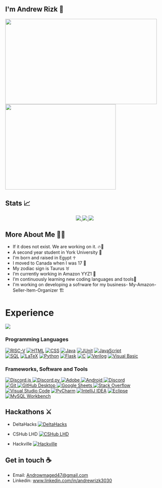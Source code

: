 ## I'm Andrew Rizk 👋                                  
<img src="https://user-images.githubusercontent.com/97995173/218375450-83500eca-1d83-4fe9-9317-840a8482cdc3.PNG" width="480" height="270">   <img src="https://user-images.githubusercontent.com/97995173/218374363-f4dc2c66-67a0-422f-a005-b932bad99a4d.gif" width="350" height="270">  



  
## Stats 📈 
<p align="center">
  <a href="https://github.com/AndrewidRizk">
    <img src="http://github-profile-summary-cards.vercel.app/api/cards/profile-details?username=AndrewidRizk&theme=transparent" />
  </a>
  <a href="https://github.com/AndrewidRizk">
    <img src="https://github-readme-streak-stats.herokuapp.com/?user=AndrewidRizk&hide_border=true&card_width=338&theme=transparent" />
  </a>
  <a href="https://github.com/AndrewidRizk">
    <img src="http://github-profile-summary-cards.vercel.app/api/cards/stats?username=AndrewidRizk&theme=transparent" />
  </a>
</p>

	    
		     
 ## More About Me 🙋‍♂️
- If it does not exist. We are working on it. 🔥💪
- A second year student in York University 📖 
- I'm born and raised in Egypt ☥
- I moved to Canada when I was 17 🍁
- My zodiac sign is Taurus ♉ 
- I’m currently working in Amazon YYZ1 🔭  
- I’m continuously learning new coding languages and tools🌱
- I'm working on developing a sofrware for my business- My-Amazon-Seller-Item-Organizer  🏗

<h1 id="experience">Experience</h1>
	<img src="https://github-readme-stats-git-masterrstaa-rickstaa.vercel.app/api/top-langs/?username=AndrewidRizk&theme=react&hide_border=true&layout=compact"/>
	<h3 id="programming_languages">Programming Languages</h3>
	<p>
  <a href="#"><img alt="RISC-V" src="https://img.shields.io/badge/RISC--V-005AFF?logo=riscv&logoColor=white"></a>
<a href="#"><img alt="HTML" src="https://img.shields.io/badge/HTML5-E34F26?logo=html5&logoColor=white"></a>
  <a href="https://github.com/search?q=user%AndrewidRizk+language%3Acss"><img alt="CSS" src="https://img.shields.io/badge/CSS-1572B6.svg?logo=css3&logoColor=white"></a>
  <a href="https://github.com/search?q=user%AndrewidRizk+language%3Ajava"><img alt="Java" src="https://custom-icon-badges.demolab.com/badge/Java-007396.svg?logo=java&logoColor=white"></a>
		<a  href="https://github.com/search?q=user%AndrewidRizk+language%3Ajava"><img alt="JUnit" src="https://img.shields.io/badge/JUnit-25A162?logo=junit5&logoColor=white"></a>
  <a href="https://github.com/search?q=user%AndrewidRizk+language%3Ajavascript"><img alt="JavaScript" src="https://img.shields.io/badge/JavaScript-F7DF1E.svg?logo=javascript&logoColor=black"></a> 
		    </br>
		<a  href="https://github.com/search?q=user%AndrewidRizk+language%3Apython"><img alt="SQL" src="https://img.shields.io/badge/SQL-4479A1.svg?logo=sql&logoColor=white"></a>
  <a href="https://github.com/search?q=user%AndrewidRizk+language%3Atex"><img alt="LaTeX" src="https://img.shields.io/badge/LaTeX-008080.svg?logo=LaTeX&logoColor=white"></a>
  <a href="https://github.com/search?q=user%AndrewidRizk+language%3Apython"><img alt="Python" src="https://img.shields.io/badge/Python-14354C.svg?logo=python&logoColor=white"></a>
		<a href="https://github.com/search?q=user%AndrewidRizk+language%3Apython"><img alt="Flask" src="https://img.shields.io/badge/Flask-000000?logo=flask&logoColor=white"></a>
<a  href="https://github.com/search?q=user%AndrewidRizk+language%3Apython"><img alt="C" src="https://img.shields.io/badge/language-00599C?logo=c&logoColor=white&color=00599C"></a>
	<a  href="https://github.com/search?q=user%AndrewidRizk+language%3Apython"><img alt="Verilog" src="https://img.shields.io/badge/Verilog-1382A7?logo=xilinx&logoColor=white"></a>
	<a href="https://github.com/search?q=user%AndrewidRizk+language%3Apython"><img alt="Visual Basic" src="https://img.shields.io/badge/Visual%20Basic-5C2D91.svg?logo=visual-studio&logoColor=white"></a>

		


</p>
	<h3 id="software">Frameworks, Software and Tools</h3>
	<p>
		<a href="#"><img alt="Discord.js" src="https://custom-icon-badges.demolab.com/badge/Discord.js-orange.svg?logo=djs"/>
	    <a href="#"><img alt="Discord.py" src="https://custom-icon-badges.demolab.com/badge/Discord.py-0d1620.svg?logo=dpy"/>
	    <a href="#"><img alt="Adobe" src="https://img.shields.io/badge/Adobe-FF0000.svg?logo=adobe&logoColor=white"/>
	    <a href="#"><img alt="Android" src="https://img.shields.io/badge/Android-3DDC84?logo=android&logoColor=white"/>
	    <a/>
	    <a href="#"><img alt="Discord" src="https://img.shields.io/badge/-Discord-5865F2.svg?logo=discord&logoColor=white"/><br/>
	    <a href="#"><img alt="Git" src="https://img.shields.io/badge/Git-F05033.svg?logo=git&logoColor=white"/>
	    <a href="#"><img alt="GitHub Desktop" src="https://img.shields.io/badge/GitHub%20Desktop-8034A9.svg?logo=github&logoColor=white"/>
	    <a href="#"><img alt="Google Sheets" src="https://img.shields.io/badge/Sheets-34A853.svg?logo=google%20sheets&logoColor=white"/>
	    <a/>
	    <a/>
	    <a/>
	    <a href="#"><img alt="Stack Overflow" src="https://img.shields.io/badge/-Stack%20Overflow-FE7A16?logo=stack-overflow&logoColor=white"/>
		    </br>
	    <a/>
	    <a href="#"><img alt="Visual Studio Code" src="https://img.shields.io/badge/Visual%20Studio%20Code-0078d7.svg?logo=visual-studio-code&logoColor=white"></a>
		<a href="#"><img alt="PyCharm" src="https://img.shields.io/badge/PyCharm-F05033.svg?logo=pycharm&logoColor=white"/></a>
    <a href="#"><img alt="IntelliJ IDEA" src="https://img.shields.io/badge/IntelliJ_IDEA-34A853.svg?logo=intellij-idea&logoColor=white"></a>
		    <a href="#"><img alt="Eclipse" src="https://img.shields.io/badge/Eclipse-2C2255?logo=eclipse-ide&logoColor=white"></a>
		    <a href="#"><img alt="MySQL Workbench" src="https://img.shields.io/badge/MySQL%20Workbench-4479A1.svg?logo=mysql&logoColor=white"></a>



	
		    
 
## Hackathons ⚔
- DeltaHacks <a href="https://deltahacks.com/"><img alt="DeltaHacks" src="https://img.shields.io/badge/DeltaHacks-2023-blue"></a>

- CSHub LHD <a href="https://yorku.campuslabs.ca/engage/organization/cshub"><img alt="CSHub LHD" src="https://img.shields.io/badge/CSHub-LHD-%23337ab7"></a>


- Hackville <a href="https://hackville.io/"><img alt="Hackville" src="https://img.shields.io/badge/Hackville-2C2E43?logoColor=white"></a>


## Get in touch ☕
- Email: Androwmaged47@gmail.com
- Linkedin: www.linkedin.com/in/andrewrizk3030 
 
  


